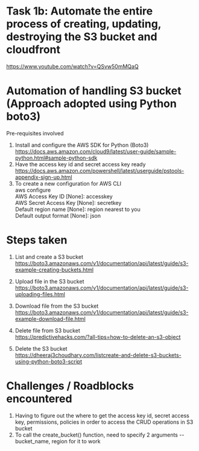 # Task 1b: Automate the entire process of creating, updating, destroying the S3 bucket and cloudfront
https://www.youtube.com/watch?v=QSvw50mMQaQ


# Automation of handling S3 bucket (Approach adopted using Python boto3)
Pre-requisites involved
1. Install and configure the AWS SDK for Python (Boto3) \
https://docs.aws.amazon.com/cloud9/latest/user-guide/sample-python.html#sample-python-sdk
2. Have the access key id and secret access key ready \
https://docs.aws.amazon.com/powershell/latest/userguide/pstools-appendix-sign-up.html
3. To create a new configuration for AWS CLI \
   aws configure\
   AWS Access Key ID [None]: accesskey\
   AWS Secret Access Key [None]: secretkey\
   Default region name [None]: region nearest to you\
   Default output format [None]: json
   
# Steps taken
1. List and create a S3 bucket \
https://boto3.amazonaws.com/v1/documentation/api/latest/guide/s3-example-creating-buckets.html

2. Upload file in the S3 bucket \
https://boto3.amazonaws.com/v1/documentation/api/latest/guide/s3-uploading-files.html

3. Download file from the S3 bucket \
https://boto3.amazonaws.com/v1/documentation/api/latest/guide/s3-example-download-file.html

4. Delete file from S3 bucket \
https://predictivehacks.com/?all-tips=how-to-delete-an-s3-object

5. Delete the S3 bucket \
https://dheeraj3choudhary.com/listcreate-and-delete-s3-buckets-using-python-boto3-script

# Challenges / Roadblocks encountered 
1. Having to figure out the where to get the access key id, secret access key, permissions, policies in order to access the CRUD operations in S3 bucket
2. To call the create_bucket() function, need to specify 2 arguments -- bucket_name, region for it to work

